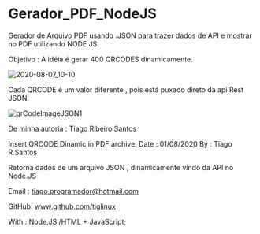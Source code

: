 # Gerador_PDF_NodeJS
Gerador de Arquivo PDF usando .JSON para trazer dados de API e mostrar no PDF utilizando NODE JS

Objetivo : A idéia é gerar 400 QRCODES dinamicamente.


![2020-08-07_10-10](https://user-images.githubusercontent.com/8001737/89648881-4c98d580-d896-11ea-9aba-c013a7d518c1.png)




Cada QRCODE é um valor diferente , pois está puxado direto da api Rest JSON.

![qrCodeImageJSON1](https://user-images.githubusercontent.com/8001737/89648585-d1372400-d895-11ea-9238-f912100f09e5.png)



De minha autoria : Tiago Ribeiro Santos

 Insert QRCODE Dinamic in PDF archive.
  Date : 01/08/2020
  By : Tiago R.Santos

  Retorna dados de um arquivo JSON , dinamicamente vindo da API no Node.JS

  Email : tiago.programador@hotmail.com

  GitHub: www.github.com/tiglinux

  With : Node.JS /HTML + JavaScript;
